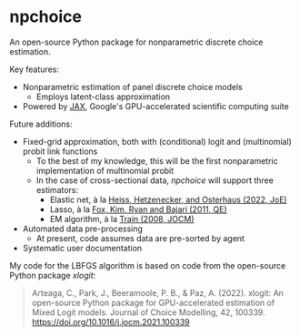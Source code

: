 # npchoice
An open-source Python package for nonparametric discrete choice estimation. 

Key features:
* Nonparametric estimation of panel discrete choice models
    - Employs latent-class approximation 
* Powered by [JAX](jax.readthedocs.io), Google's GPU-accelerated scientific computing suite

Future additions:
* Fixed-grid approximation, both with (conditional) logit and (multinomial) probit link functions
    - To the best of my knowledge, this will be the first nonparametric implementation of multinomial probit
    - In the case of cross-sectional data, <i>npchoice</i> will support three estimators:
        * Elastic net, à la [Heiss, Hetzenecker, and Osterhaus (2022, JoE)](https://doi.org/10.1016/j.jeconom.2020.11.010)
        * Lasso, à la [Fox, Kim, Ryan and Bajari (2011, QE)](https://doi.org/10.3982/QE49)
        * EM algorithm, à la [Train (2008, JOCM)](https://doi.org/10.1016/S1755-5345(13)70022-8)
* Automated data pre-processing 
    - At present, code assumes data are pre-sorted by agent 
* Systematic user documentation

My code for the LBFGS algorithm is based on code from the open-source Python package <i>xlogit</i>:

> Arteaga, C., Park, J., Beeramoole, P. B., & Paz, A. (2022). xlogit: An open-source Python package for GPU-accelerated estimation of Mixed Logit models. Journal of Choice Modelling, 42, 100339. https://doi.org/10.1016/j.jocm.2021.100339

